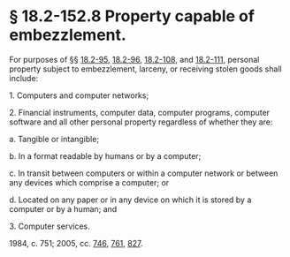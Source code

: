 # § 18.2-152.8 Property capable of embezzlement.

<p>For purposes of §§ <a href='http://law.lis.virginia.gov/vacode/18.2-95/'>18.2-95</a>, <a href='http://law.lis.virginia.gov/vacode/18.2-96/'>18.2-96</a>, <a href='http://law.lis.virginia.gov/vacode/18.2-108/'>18.2-108</a>, and <a href='http://law.lis.virginia.gov/vacode/18.2-111/'>18.2-111</a>, personal property subject to embezzlement, larceny, or receiving stolen goods shall include:</p><p>1. Computers and computer networks;</p><p>2. Financial instruments, computer data, computer programs, computer software and all other personal property regardless of whether they are:</p><p>a. Tangible or intangible;</p><p>b. In a format readable by humans or by a computer;</p><p>c. In transit between computers or within a computer network or between any devices which comprise a computer; or</p><p>d. Located on any paper or in any device on which it is stored by a computer or by a human; and</p><p>3. Computer services.</p><p>1984, c. 751; 2005, cc. <a href='http://lis.virginia.gov/cgi-bin/legp604.exe?051+ful+CHAP0746'>746</a>, <a href='http://lis.virginia.gov/cgi-bin/legp604.exe?051+ful+CHAP0761'>761</a>, <a href='http://lis.virginia.gov/cgi-bin/legp604.exe?051+ful+CHAP0827'>827</a>.</p>